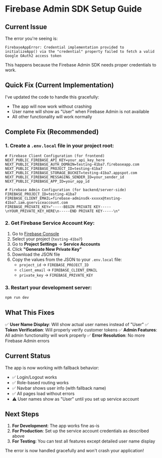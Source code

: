# Firebase Admin SDK Setup Guide

## Current Issue
The error you're seeing is:
```
FirebaseAppError: Credential implementation provided to initializeApp() via the "credential" property failed to fetch a valid Google OAuth2 access token
```

This happens because the Firebase Admin SDK needs proper credentials to work.

## Quick Fix (Current Implementation)
I've updated the code to handle this gracefully:
- The app will now work without crashing
- User name will show as "User" when Firebase Admin is not available
- All other functionality will work normally

## Complete Fix (Recommended)

### 1. Create a `.env.local` file in your project root:

```env
# Firebase Client Configuration (for frontend)
NEXT_PUBLIC_FIREBASE_API_KEY=your_api_key_here
NEXT_PUBLIC_FIREBASE_AUTH_DOMAIN=testing-41ba7.firebaseapp.com
NEXT_PUBLIC_FIREBASE_PROJECT_ID=testing-41ba7
NEXT_PUBLIC_FIREBASE_STORAGE_BUCKET=testing-41ba7.appspot.com
NEXT_PUBLIC_FIREBASE_MESSAGING_SENDER_ID=your_sender_id
NEXT_PUBLIC_FIREBASE_APP_ID=your_app_id

# Firebase Admin Configuration (for backend/server-side)
FIREBASE_PROJECT_ID=testing-41ba7
FIREBASE_CLIENT_EMAIL=firebase-adminsdk-xxxxx@testing-41ba7.iam.gserviceaccount.com
FIREBASE_PRIVATE_KEY="-----BEGIN PRIVATE KEY-----\nYOUR_PRIVATE_KEY_HERE\n-----END PRIVATE KEY-----\n"
```

### 2. Get Firebase Service Account Key:

1. Go to [Firebase Console](https://console.firebase.google.com/)
2. Select your project (`testing-41ba7`)
3. Go to **Project Settings** → **Service Accounts**
4. Click **"Generate New Private Key"**
5. Download the JSON file
6. Copy the values from the JSON to your `.env.local` file:
   - `project_id` → `FIREBASE_PROJECT_ID`
   - `client_email` → `FIREBASE_CLIENT_EMAIL`
   - `private_key` → `FIREBASE_PRIVATE_KEY`

### 3. Restart your development server:
```bash
npm run dev
```

## What This Fixes

✅ **User Name Display**: Will show actual user names instead of "User"
✅ **Token Verification**: Will properly verify customer tokens
✅ **Admin Features**: All admin functionality will work properly
✅ **Error Resolution**: No more Firebase Admin errors

## Current Status

The app is now working with fallback behavior:
- ✅ Login/Logout works
- ✅ Role-based routing works
- ✅ Navbar shows user info (with fallback name)
- ✅ All pages load without errors
- ⚠️ User names show as "User" until you set up service account

## Next Steps

1. **For Development**: The app works fine as-is
2. **For Production**: Set up the service account credentials as described above
3. **For Testing**: You can test all features except detailed user name display

The error is now handled gracefully and won't crash your application!

